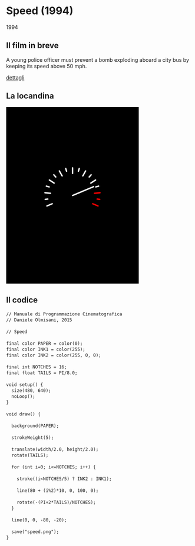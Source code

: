 # Speed (1994)

1994

## Il film in breve
A young police officer must prevent a bomb exploding aboard a city bus by keeping its speed above 50 mph.

[dettagli](https://www.imdb.com/title/tt0111257/)

## La locandina
<img src="speed.png"  width="360px" title="Speed">


## Il codice
```processing
// Manuale di Programmazione Cinematografica
// Daniele Olmisani, 2015

// Speed

final color PAPER = color(0);
final color INK1 = color(255);
final color INK2 = color(255, 0, 0);

final int NOTCHES = 16;
final float TAILS = PI/8.0;

void setup() {
  size(480, 640);
  noLoop();
}

void draw() {
  
  background(PAPER);
  
  strokeWeight(5);
  
  translate(width/2.0, height/2.0);
  rotate(TAILS);
  
  for (int i=0; i<=NOTCHES; i++) {
    
    stroke((i<NOTCHES/5) ? INK2 : INK1);
    
    line(80 + (i%2)*10, 0, 100, 0);

    rotate(-(PI+2*TAILS)/NOTCHES);
  }
  
  line(0, 0, -80, -20);
  
  save("speed.png");
}

```
